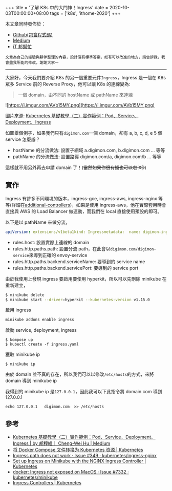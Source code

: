 +++
title = '了解 K8s 中的大門神！Ingress'
date = 2020-10-03T00:00:00+08:00
tags = ['k8s', 'ithome-2020']
+++

本文章同時發佈於：

- [Github(包含程式碼)](https://github.com/superj80820/2020-ithelp-contest/blob/master/DAY19)
- [Medium](https://medium.com/%E9%AB%92%E6%A1%B6%E5%AD%90/day19-%E4%BA%86%E8%A7%A3-k8s-%E4%B8%AD%E7%9A%84%E5%A4%A7%E9%96%80%E7%A5%9E-ingress-ee996d8837ae)
- [iT
邦幫忙](https://ithelp.ithome.com.tw/articles/10248658)

```
文章為自己的經驗與夥伴整理的內容，設計沒有標準答案，如有可以改進的地方，請告訴我，我會盡我所能的修改，謝謝大家～
```

---

大家好，今天我們要介紹 K8s
的另一個重要元件`Ingress`，Ingress 是一個在 K8s 眾多 Service
前的 Reverse Proxy，他可以讓 K8s 的連線變為:

> 一個 domain，由不同的 hostName 或 pathName 來連線
> 

![https://i.imgur.com/AVb15MY.png](https://i.imgur.com/AVb15MY.png)

圖片來源: [Kubernetes
基礎教學（二）實作範例：Pod、Service、Deployment、Ingress](https://medium.com/@C.W.Hu/kubernetes-implement-ingress-deployment-tutorial-7431c5f96c3e)

如圖舉個例子，如果我們只有`digimon.com`一個 domain，卻有
a, b, c, d, e 5 個 service 怎麼辦？

- hostName 的分流做法: 設置子網域 a.digimon.com, b.digimon.com …
等等
- pathName 的分流做法: 設置路徑 digimon.com/a, digimon.com/b …
等等

這樣就不用另外再去申請 domain 了！(~~當然如果你很有錢也可以啦
XD~~)

## 實作

Ingress 有許多不同環境的版本，ingress-gce, ingress-aws, ingress-nginx
等等(詳細在[additional-controllers](https://kubernetes.io/docs/concepts/services-networking/ingress-controllers/#additional-controllers))，如果是使用
ingress-aws，他在實際套用時會直接與 AWS 的 Load Balancer
做連動，而我們在 local 直接使用預設的即可。

以下是以 pathName 來做分流，

```yaml
apiVersion: extensions/v1beta1kind: Ingressmetadata:  name: digimon-ingressspec:  rules:    - host: digimon.com      http:        paths:          - path: /digimon-service            backend:              serviceName: envoy              servicePort: 8080
```

- rules.host: 設置實際上連線的 domain
- rules.http.paths.path: 設置分流
path，在此會以`digimon.com/digimon-service`來導到正確的
envoy-service
- rules.http.paths.backend.serviceName: 要導到的 service name
- rules.http.paths.backend.servicePort: 要導到的 service port

由於我使用上發現 ingress 要啟用要使用 hyperkit，所以可以先刪除
minikube 在重新建立，

```bash
$ minikube delete
$ minikube start --driver=hyperkit --kubernetes-version v1.15.0
```

啟用 ingress

```bash
minikube addons enable ingress
```

啟動 service, deployment, ingress

```
$ kompose up
$ kubectl create -f ingress.yaml
```

獲取 minikube ip

```
$ minikube ip
```

由於 domain
並不真的存在，所以我們可以以修改`/etc/hosts`的方式，來將
domain 導到 minikube ip

我得到的 minikube ip 是`127.0.0.1`，因此我可以下此指令將
domain.com 導到 127.0.0.1

```
echo 127.0.0.1   digimon.com  >> /etc/hosts
```

## 參考

- [Kubernetes
基礎教學（二）實作範例：Pod、Service、Deployment、Ingress | by 胡程維｜
Cheng-Wei Hu | Medium](https://medium.com/@C.W.Hu/kubernetes-implement-ingress-deployment-tutorial-7431c5f96c3e)
- [将
Docker Compose 文件转换为 Kubernetes 资源 | Kubernetes](https://kubernetes.io/zh/docs/tasks/configure-pod-container/translate-compose-kubernetes/)
- [Ingress
path does not work · Issue #349 · kubernetes/ingress-nginx](https://github.com/kubernetes/ingress-nginx/issues/349)
- [Set
up Ingress on Minikube with the NGINX Ingress Controller |
Kubernetes](https://kubernetes.io/docs/tasks/access-application-cluster/ingress-minikube/)
- [docker:
Ingress not exposed on MacOS · Issue #7332 ·
kubernetes/minikube](https://github.com/kubernetes/minikube/issues/7332)
- [Ingress
Controllers | Kubernetes](https://kubernetes.io/docs/concepts/services-networking/ingress-controllers/#additional-controllers)